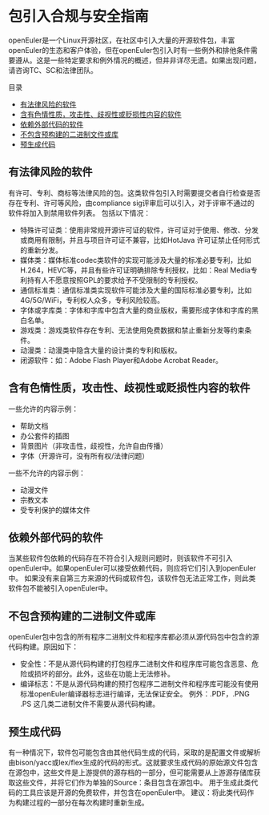 # 包引入合规与安全指南

openEuler是一个Linux开源社区，在社区中引入大量的开源软件包，丰富openEuler的生态和客户体验，但在openEuler包引入时有一些例外和排他条件需要遵从。这是一些特定要求和例外情况的概述，但并非详尽无遗。如果出现问题，请咨询TC、SC和法律团队。

目录
+ [有法律风险的软件](#有法律问题的软件)
+ [含有色情性质，攻击性、歧视性或贬损性内容的软件](#含有色情性质，攻击性、歧视性或贬损性内容的软件)
+ [依赖外部代码的软件](#依赖外部代码的软件)
+ [不包含预构建的二进制文件或库](#不包含预构建的二进制文件或库)
+ [预生成代码](#预生成代码)

## 有法律风险的软件
有许可、专利、商标等法律风险的包。这类软件包引入时需要提交者自行检查是否存在专利、许可等风险，由compliance sig评审后可以引入，对于评审不通过的软件将加入到禁用软件列表。
包括以下情况：
   - 特殊许可证类：使用非常规开源许可证的软件，许可证对于使用、修改、分发或商用有限制，并且与项目许可证不兼容，比如HotJava 许可证禁止任何形式的重新分发。
   - 媒体类：媒体标准codec类软件的实现可能涉及大量的标准必要专利，比如H.264，HEVC等，并且有些许可证明确排除专利授权，比如：Real Media专利持有人不愿意按照GPL的要求给予不受限制的专利授权。
   - 通信标准类：通信标准类实现软件可能涉及大量的国际标准必要专利，比如4G/5G/WiFi，专利权人众多，专利风险较高。
   - 字体或字库类：字体和字库中包含大量的商业版权，需要形成字体和字库的黑白名单。
   - 游戏类：游戏类软件存在专利、无法使用免费数据和禁止重新分发等约束条件。
   - 动漫类：动漫类中隐含大量的设计类的专利和版权。
   - 闭源软件：如：Adobe Flash Player和Adobe Acrobat Reader。

## 含有色情性质，攻击性、歧视性或贬损性内容的软件
一些允许的内容示例：
+ 帮助文档
+ 办公套件的插图
+ 背景图片（非攻击性，歧视性，允许自由传播）
+ 字体（开源许可，没有所有权/法律问题）

一些不允许的内容示例：
+ 动漫文件
+ 宗教文本
+ 受专利保护的媒体文件

## 依赖外部代码的软件
当某些软件包依赖的代码存在不符合引入规则问题时，则该软件不可引入openEuler中。如果openEuler可以接受依赖代码，则应将它们引入到openEuler中。
如果没有来自第三方来源的代码或软件包，该软件包无法正常工作，则此类软件包不能被引入openEuler中。


## 不包含预构建的二进制文件或库
openEuler包中包含的所有程序二进制文件和程序库都必须从源代码包中包含的源代码构建。原因如下：
+ 安全性：不是从源代码构建的打包程序二进制文件和程序库可能包含恶意、危险或损坏的部分。此外，这些在功能上无法修补。
+ 编译标志：不是从源代码构建的预打包程序二进制文件和程序库可能没有使用标准openEuler编译器标志进行编译，无法保证安全。
例外：.PDF，.PNG .PS 这几类二进制文件不需要从源代码构建。

## 预生成代码
有一种情况下，软件包可能包含由其他代码生成的代码，采取的是配置文件或解析由bison/yacc或lex/flex生成的代码的形式。这就要求生成代码的原始源文件包含在源包中，这些文件是上游提供的源存档的一部分，但可能需要从上游源存储库获取这些文件，并将它们作为单独的Source：条目包含在源包中。
用于生成此类代码的工具应该是开源的免费软件，并包含在openEuler中。
建议：将此类代码作为构建过程的一部分在每次构建时重新生成。
